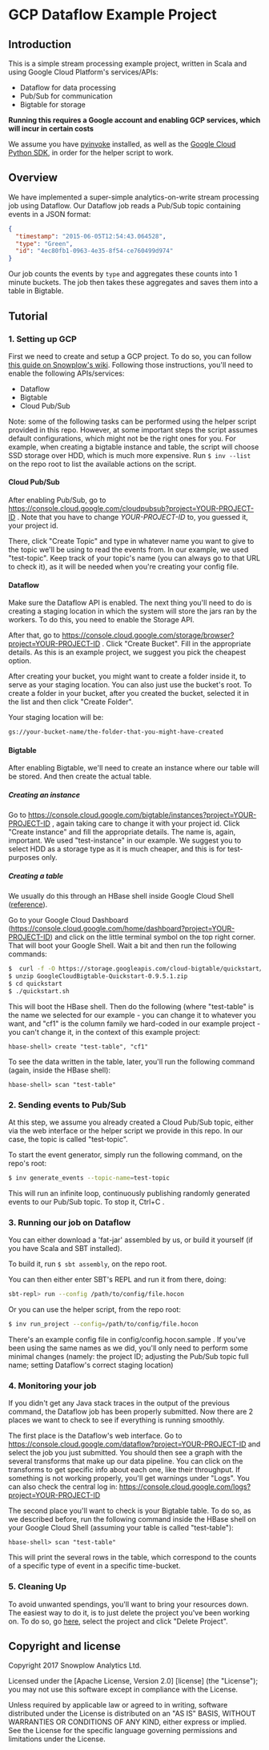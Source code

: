 # GCP Dataflow Example Project

## Introduction

This is a simple stream processing example project, written in Scala and using Google Cloud Platform's services/APIs:

- Dataflow for data processing
- Pub/Sub for communication
- Bigtable for storage

**Running this requires a Google account and enabling GCP services, which will incur in certain costs**

We assume you have [pyinvoke](http://www.pyinvoke.org/) installed, as well as the [Google Cloud Python SDK](https://pypi.python.org/pypi/google-cloud), in order for the helper script to work.

## Overview

We have implemented a super-simple analytics-on-write stream processing job using Dataflow. Our Dataflow job reads a Pub/Sub topic containing events in a JSON format:

```json
{
  "timestamp": "2015-06-05T12:54:43.064528",
  "type": "Green",
  "id": "4ec80fb1-0963-4e35-8f54-ce760499d974"
}
```

Our job counts the events by `type` and aggregates these counts into 1 minute buckets. The job then takes these aggregates and saves them into a table in Bigtable.

## Tutorial


### 1. Setting up GCP

First we need to create and setup a GCP project. To do so, you can follow [this guide on Snowplow's wiki](https://github.com/snowplow/snowplow/wiki/GCP:-Getting-Started). Following those instructions, you'll need to enable the following APIs/services:

- Dataflow
- Bigtable
- Cloud Pub/Sub

Note: some of the following tasks can be performed using the helper script provided in this repo. However, at some important steps the script assumes default configurations, which might not be the right ones for you. For example, when creating a bigtable instance and table, the script will choose SSD storage over HDD, which is much more expensive. Run ``` $ inv --list ``` on the repo root to list the available actions on the script. 

#### Cloud Pub/Sub

After enabling Pub/Sub, go to https://console.cloud.google.com/cloudpubsub?project=YOUR-PROJECT-ID . Note that you have to change *YOUR-PROJECT-ID* to, you guessed it, your project id.

There, click "Create Topic" and type in whatever name you want to give to the topic we'll be using to read the events from. In our example, we used "test-topic". Keep track of your topic's name (you can always go to that URL to check it), as it will be needed when you're creating your config file.

#### Dataflow

Make sure the Dataflow API is enabled. The next thing you'll need to do is creating a staging location in which the system will store the jars ran by the workers. To do this, you need to enable the Storage API.

After that, go to https://console.cloud.google.com/storage/browser?project=YOUR-PROJECT-ID . Click "Create Bucket". Fill in the appropriate details. As this is an example project, we suggest you pick the cheapest option.

After creating your bucket, you might want to create a folder inside it, to serve as your staging location. You can also just use the bucket's root. To create a folder in your bucket, after you created the bucket, selected it in the list and then click "Create Folder".

Your staging location will be:

```bash
gs://your-bucket-name/the-folder-that-you-might-have-created
```

#### Bigtable

After enabling Bigtable, we'll need to create an instance where our table will be stored. And then create the actual table.

##### Creating an instance

Go to https://console.cloud.google.com/bigtable/instances?project=YOUR-PROJECT-ID , again taking care to change it with your project id. Click "Create instance" and fill the appropriate details. The name is, again, important. We used "test-instance" in our example. We suggest you to select HDD as a storage type as it is much cheaper, and this is for test-purposes only.

##### Creating a table

We usually do this through an HBase shell inside Google Cloud Shell ([reference](https://cloud.google.com/bigtable/docs/quickstart-hbase)).  

Go to your Google Cloud Dashboard (https://console.cloud.google.com/home/dashboard?project=YOUR-PROJECT-ID) and click on the little terminal symbol on the top right corner. That will boot your Google Shell. Wait a bit and then run the following commands:

```bash
$  curl -f -O https://storage.googleapis.com/cloud-bigtable/quickstart/GoogleCloudBigtable-Quickstart-0.9.5.1.zip
$ unzip GoogleCloudBigtable-Quickstart-0.9.5.1.zip
$ cd quickstart
$ ./quickstart.sh
```

This will boot the HBase shell. Then do the following (where "test-table" is the name we selected for our example - you can change it to whatever you want, and "cf1" is the column family we hard-coded in our example project - you can't change it, in the context of this example project:

```
hbase-shell> create "test-table", "cf1"
```

To see the data written in the table, later, you'll run the following command (again, inside the HBase shell):

```
hbase-shell> scan "test-table"
```

### 2. Sending events to Pub/Sub

At this step, we assume you already created a Cloud Pub/Sub topic, either via the web interface or the helper script we provide in this repo. In our case, the topic is called "test-topic".

To start the event generator, simply run the following command, on the repo's root:

```bash
$ inv generate_events --topic-name=test-topic
```

This will run an infinite loop, continuously publishing randomly generated events to our Pub/Sub topic. To stop it, Ctrl+C .

### 3. Running our job on Dataflow

You can either download a 'fat-jar' assembled by us, or build it yourself (if you have Scala and SBT installed).

To build it, run ```$ sbt assembly```, on the repo root.

You can then either enter SBT's REPL and run it from there, doing: 

```bash
sbt-repl> run --config /path/to/config/file.hocon
```

Or you can use the helper script, from the repo root:

```bash
$ inv run_project --config=/path/to/config/file.hocon
```

There's an example config file in config/config.hocon.sample . If you've been using the same names as we did, you'll only need to perform some minimal changes (namely: the project ID; adjusting the Pub/Sub topic full name; setting Dataflow's correct staging location)



### 4. Monitoring your job

If you didn't get any Java stack traces in the output of the previous command, the Dataflow job has been properly submitted. Now there are 2 places we want to check to see if everything is running smoothly.

The first place is the Dataflow's web interface. Go to https://console.cloud.google.com/dataflow?project=YOUR-PROJECT-ID and select the job you just submitted. You should then see a graph with the several transforms that make up our data pipeline. You can click on the transforms to get specific info about each one, like their throughput. If something is not working properly, you'll get warnings under "Logs". You can also check the central log in: https://console.cloud.google.com/logs?project=YOUR-PROJECT-ID

The second place you'll want to check is your Bigtable table. To do so, as we described before, run the following command inside the HBase shell on your Google Cloud Shell (assuming your table is called "test-table"):

```
hbase-shell> scan "test-table"
```

This will print the several rows in the table, which correspond to the counts of a specific type of event in a specific time-bucket.


### 5. Cleaning Up

To avoid unwanted spendings, you'll want to bring your resources down. The easiest way to do it, is to just delete the project you've been working on. To do so, go [here](https://console.cloud.google.com/iam-admin/projects), select the project and click "Delete Project".


## Copyright and license

Copyright 2017 Snowplow Analytics Ltd.

Licensed under the [Apache License, Version 2.0] [license] (the "License");
you may not use this software except in compliance with the License.

Unless required by applicable law or agreed to in writing, software
distributed under the License is distributed on an "AS IS" BASIS,
WITHOUT WARRANTIES OR CONDITIONS OF ANY KIND, either express or implied.
See the License for the specific language governing permissions and
limitations under the License.